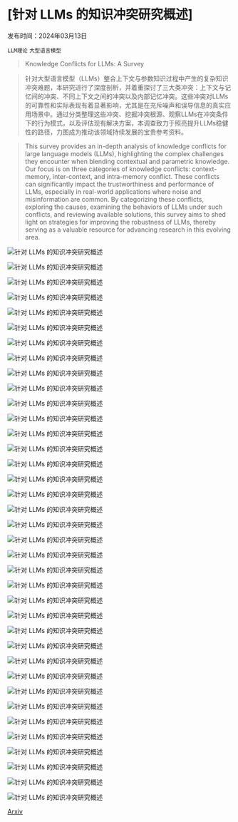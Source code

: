 # [针对 LLMs 的知识冲突研究概述]

发布时间：2024年03月13日

`LLM理论` `大型语言模型`

> Knowledge Conflicts for LLMs: A Survey

> 针对大型语言模型（LLMs）整合上下文与参数知识过程中产生的复杂知识冲突难题，本研究进行了深度剖析，并着重探讨了三大类冲突：上下文与记忆间的冲突、不同上下文之间的冲突以及内部记忆冲突。这些冲突对LLMs的可靠性和实际表现有着显著影响，尤其是在充斥噪声和误导信息的真实应用场景中。通过分类整理这些冲突、挖掘冲突根源、观察LLMs在冲突条件下的行为模式，以及评估现有解决方案，本调查致力于照亮提升LLMs稳健性的路径，力图成为推动该领域持续发展的宝贵参考资料。

> This survey provides an in-depth analysis of knowledge conflicts for large language models (LLMs), highlighting the complex challenges they encounter when blending contextual and parametric knowledge. Our focus is on three categories of knowledge conflicts: context-memory, inter-context, and intra-memory conflict. These conflicts can significantly impact the trustworthiness and performance of LLMs, especially in real-world applications where noise and misinformation are common. By categorizing these conflicts, exploring the causes, examining the behaviors of LLMs under such conflicts, and reviewing available solutions, this survey aims to shed light on strategies for improving the robustness of LLMs, thereby serving as a valuable resource for advancing research in this evolving area.

![针对 LLMs 的知识冲突研究概述](../../../paper_images/2403.08319/x2.png)

![针对 LLMs 的知识冲突研究概述](../../../paper_images/2403.08319/x3.png)

![针对 LLMs 的知识冲突研究概述](../../../paper_images/2403.08319/yellowpin.png)

![针对 LLMs 的知识冲突研究概述](../../../paper_images/2403.08319/yellowpin.png)

![针对 LLMs 的知识冲突研究概述](../../../paper_images/2403.08319/yellowpin.png)

![针对 LLMs 的知识冲突研究概述](../../../paper_images/2403.08319/redpin.png)

![针对 LLMs 的知识冲突研究概述](../../../paper_images/2403.08319/yellowpin.png)

![针对 LLMs 的知识冲突研究概述](../../../paper_images/2403.08319/redpin.png)

![针对 LLMs 的知识冲突研究概述](../../../paper_images/2403.08319/yellowpin.png)

![针对 LLMs 的知识冲突研究概述](../../../paper_images/2403.08319/yellowpin.png)

![针对 LLMs 的知识冲突研究概述](../../../paper_images/2403.08319/redpin.png)

![针对 LLMs 的知识冲突研究概述](../../../paper_images/2403.08319/yellowpin.png)

![针对 LLMs 的知识冲突研究概述](../../../paper_images/2403.08319/redpin.png)

![针对 LLMs 的知识冲突研究概述](../../../paper_images/2403.08319/redpin.png)

![针对 LLMs 的知识冲突研究概述](../../../paper_images/2403.08319/yellowpin.png)

![针对 LLMs 的知识冲突研究概述](../../../paper_images/2403.08319/yellowpin.png)

![针对 LLMs 的知识冲突研究概述](../../../paper_images/2403.08319/redpin.png)

![针对 LLMs 的知识冲突研究概述](../../../paper_images/2403.08319/yellowpin.png)

![针对 LLMs 的知识冲突研究概述](../../../paper_images/2403.08319/redpin.png)

![针对 LLMs 的知识冲突研究概述](../../../paper_images/2403.08319/redpin.png)

![针对 LLMs 的知识冲突研究概述](../../../paper_images/2403.08319/yellowpin.png)

![针对 LLMs 的知识冲突研究概述](../../../paper_images/2403.08319/yellowpin.png)

![针对 LLMs 的知识冲突研究概述](../../../paper_images/2403.08319/yellowpin.png)

![针对 LLMs 的知识冲突研究概述](../../../paper_images/2403.08319/yellowpin.png)

![针对 LLMs 的知识冲突研究概述](../../../paper_images/2403.08319/yellowpin.png)

![针对 LLMs 的知识冲突研究概述](../../../paper_images/2403.08319/yellowpin.png)

![针对 LLMs 的知识冲突研究概述](../../../paper_images/2403.08319/yellowpin.png)

![针对 LLMs 的知识冲突研究概述](../../../paper_images/2403.08319/redpin.png)

![针对 LLMs 的知识冲突研究概述](../../../paper_images/2403.08319/yellowpin.png)

![针对 LLMs 的知识冲突研究概述](../../../paper_images/2403.08319/yellowpin.png)

![针对 LLMs 的知识冲突研究概述](../../../paper_images/2403.08319/yellowpin.png)

![针对 LLMs 的知识冲突研究概述](../../../paper_images/2403.08319/redpin.png)

![针对 LLMs 的知识冲突研究概述](../../../paper_images/2403.08319/redpin.png)

![针对 LLMs 的知识冲突研究概述](../../../paper_images/2403.08319/redpin.png)

![针对 LLMs 的知识冲突研究概述](../../../paper_images/2403.08319/redpin.png)

![针对 LLMs 的知识冲突研究概述](../../../paper_images/2403.08319/yellowpin.png)

![针对 LLMs 的知识冲突研究概述](../../../paper_images/2403.08319/redpin.png)

[Arxiv](https://arxiv.org/abs/2403.08319)